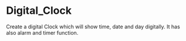 # Digital_Clock
Create a digital Clock which will show time, date and day digitally. It has also alarm and timer function.
